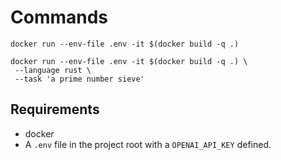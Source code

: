 # Commands

```
docker run --env-file .env -it $(docker build -q .)
```

```shell
docker run --env-file .env -it $(docker build -q .) \
 --language rust \
 --task 'a prime number sieve'
```

## Requirements

- docker
- A `.env` file in the project root with a `OPENAI_API_KEY` defined.
